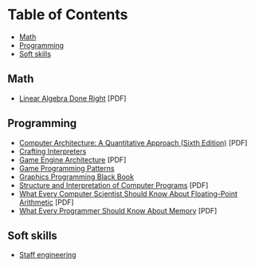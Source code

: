 # Table of Contents
* [Math](#math)
* [Programming](#programming)
* [Soft skills](#soft-skills)

## Math

* [Linear Algebra Done Right](https://linear.axler.net/LADR4e.pdf) [PDF]

## Programming

* [Computer Architecture: A Quantitative Approach (Sixth Edition)](http://acs.pub.ro/~cpop/SMPA/Computer%20Architecture,%20Sixth%20Edition_%20A%20Quantitative%20Approach%20(%20PDFDrive%20).pdf) [PDF]
* [Crafting Interpreters](https://craftinginterpreters.com/contents.html)
* [Game Engine Architecture](https://www.latexstudio.net/wp-content/uploads/2014/12/Game_Engine_Architecture-en.pdf) [PDF]
* [Game Programming Patterns](https://gameprogrammingpatterns.com/contents.html)
* [Graphics Programming Black Book](https://www.jagregory.com/abrash-black-book/)
* [Structure and Interpretation of Computer Programs](https://web.mit.edu/6.001/6.037/sicp.pdf) [PDF]
* [What Every Computer Scientist Should Know About Floating-Point Arithmetic](https://docs.oracle.com/cd/E19957-01/800-7895/800-7895.pdf) [PDF]
* [What Every Programmer Should Know About Memory](https://people.freebsd.org/~lstewart/articles/cpumemory.pdf) [PDF]

## Soft skills

* [Staff engineering](https://staffeng.com/guides/)
